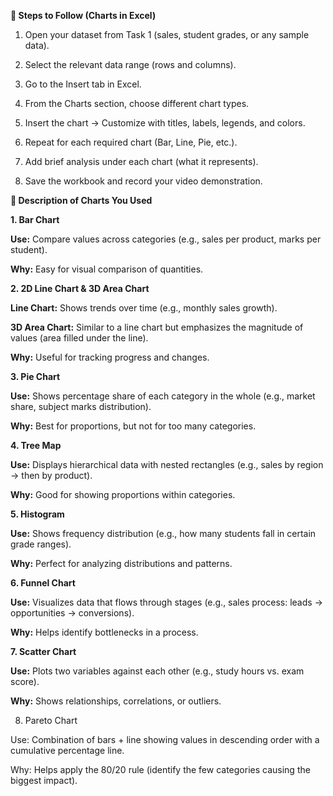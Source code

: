 **🔹 Steps to Follow (Charts in Excel)**

1. Open your dataset from Task 1 (sales, student grades, or any sample data).

2. Select the relevant data range (rows and columns).

3. Go to the Insert tab in Excel.

4. From the Charts section, choose different chart types.

5. Insert the chart → Customize with titles, labels, legends, and colors.

6. Repeat for each required chart (Bar, Line, Pie, etc.).

7. Add brief analysis under each chart (what it represents).

8. Save the workbook and record your video demonstration.

**🔹 Description of Charts You Used**


**1. Bar Chart**

**Use:** Compare values across categories (e.g., sales per product, marks per student).

**Why:** Easy for visual comparison of quantities.

**2. 2D Line Chart & 3D Area Chart**


**Line Chart:** Shows trends over time (e.g., monthly sales growth).

**3D Area Chart:** Similar to a line chart but emphasizes the magnitude of values (area filled under the line).

**Why:** Useful for tracking progress and changes.

**3. Pie Chart**

**Use:** Shows percentage share of each category in the whole (e.g., market share, subject marks distribution).

**Why:** Best for proportions, but not for too many categories.

**4. Tree Map**


**Use:** Displays hierarchical data with nested rectangles (e.g., sales by region → then by product).

**Why:** Good for showing proportions within categories.

**5. Histogram**


**Use:** Shows frequency distribution (e.g., how many students fall in certain grade ranges).

**Why:** Perfect for analyzing distributions and patterns.


**6. Funnel Chart**

**Use:** Visualizes data that flows through stages (e.g., sales process: leads → opportunities → conversions).

**Why:** Helps identify bottlenecks in a process.

**7. Scatter Chart**


**Use:** Plots two variables against each other (e.g., study hours vs. exam score).

**Why:** Shows relationships, correlations, or outliers.

8. Pareto Chart

Use: Combination of bars + line showing values in descending order with a cumulative percentage line.

Why: Helps apply the 80/20 rule (identify the few categories causing the biggest impact).
